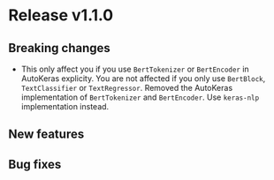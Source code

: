 # Release v1.1.0

## Breaking changes

* This only affect you if you use `BertTokenizer` or `BertEncoder` in AutoKeras
  explicity.  You are not affected if you only use `BertBlock`, `TextClassifier`
  or `TextRegressor`.  Removed the AutoKeras implementation of `BertTokenizer`
  and `BertEncoder`.  Use `keras-nlp` implementation instead.

## New features

## Bug fixes
